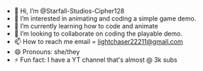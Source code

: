 - 👋 Hi, I’m @Starfall-Studios-Cipher128
- 👀 I’m interested in animating and coding a simple game demo.
- 🌱 I’m currently learning how to code and animate
- 💞️ I’m looking to collaborate on coding the playable demo.
- 📫 How to reach me email = lightchaser22211@gmail.com
- 😄 Pronouns: she/they
- ⚡ Fun fact: I have a YT channel that's almost @ 3k subs

<!---
Starfall-Studios-Cipher128/Starfall-Studios-Cipher128 is a ✨ special ✨ repository because its `README.md` (this file) appears on your GitHub profile.
You can click the Preview link to take a look at your changes.
--->

